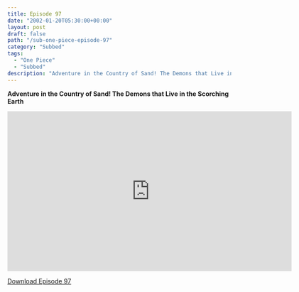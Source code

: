 ```yaml
---
title: Episode 97
date: "2002-01-20T05:30:00+00:00"
layout: post
draft: false
path: "/sub-one-piece-episode-97"
category: "Subbed"
tags:
  - "One Piece"
  - "Subbed"
description: "Adventure in the Country of Sand! The Demons that Live in the Scorching Earth"
---
```


**Adventure in the Country of Sand! The Demons that Live in the Scorching Earth**

<iframe width="640" height="360" src="https://www.rapidvideo.com/e/FX3COT6XLY" frameborder="0" marginwidth=0 marginheight=0 scrolling=no allowfullscreen></iframe>

<a href="http://ouo.io/qs/eCodkFEQ?s=https://rapidvid.to/d/https://www.rapidvideo.com/e/FX3COT6XLY">Download Episode 97</a>
